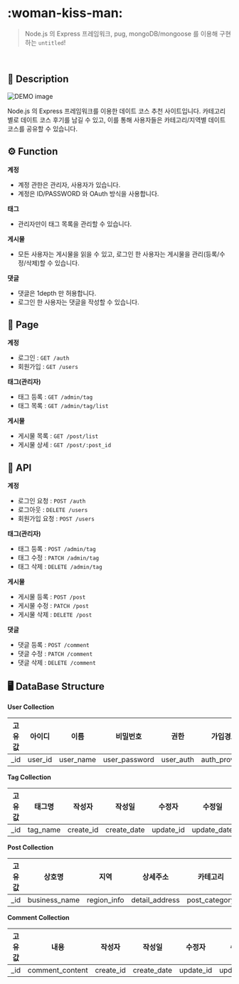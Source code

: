# :woman-kiss-man:

> Node.js 의 Express 프레임워크, pug, mongoDB/mongoose 를 이용해 구현하는 `untitled`!

<br>

## :memo: Description

<img src="./docs/images/demo_img.png" alt="DEMO image" align="center">

Node.js 의 Express 프레임워크를 이용한 데이트 코스 추천 사이트입니다.
카테고리 별로 데이트 코스 후기를 남길 수 있고, 이를 통해 사용자들은 카테고리/지역별 데이트 코스를 공유할 수 있습니다.

## :gear: Function

**계정**

- 계정 관한은 관리자, 사용자가 있습니다.
- 계정은 ID/PASSWORD 와 OAuth 방식을 사용합니다.

**태그**

- 관리자만이 태그 목록을 관리할 수 있습니다.

**게시물**

- 모든 사용자는 게시물을 읽을 수 있고, 로그인 한 사용자는 게시물을 관리(등록/수정/삭제)할 수 있습니다.

**댓글**

- 댓글은 1depth 만 허용합니다.
- 로그인 한 사용자는 댓글을 작성할 수 있습니다.

## :page_with_curl: Page

**계정**

- 로그인 : `GET /auth`
- 회원가입 : `GET /users`

**태그(관리자)**

- 태그 등록 : `GET /admin/tag`
- 태그 목록 : `GET /admin/tag/list`

**게시물**

- 게시물 목록 : `GET /post/list`
- 게시물 상세 : `GET /post/:post_id`

## :page_facing_up: API

**계정**

- 로그인 요청 : `POST /auth`
- 로그아웃 : `DELETE /users`
- 회원가입 요청 : `POST /users`

**태그(관리자)**

- 태그 등록 : `POST /admin/tag`
- 태그 수정 : `PATCH /admin/tag`
- 태그 삭제 : `DELETE /admin/tag`

**게시물**

- 게시물 등록 : `POST /post`
- 게시물 수정 : `PATCH /post`
- 게시물 삭제 : `DELETE /post`

**댓글**

- 댓글 등록 : `POST /comment`
- 댓글 수정 : `PATCH /comment`
- 댓글 삭제 : `DELETE /comment`

## :desktop_computer: DataBase Structure

**User Collection**

| 고유값 | 아이디  |   이름    |   비밀번호    |   권한    |   가입경로    |
| :----: | :-----: | :-------: | :-----------: | :-------: | :-----------: |
|  \_id  | user_id | user_name | user_password | user_auth | auth_provider |

**Tag Collection**

| 고유값 |  태그명  |  작성자   |   작성일    |  수정자   |   수정일    |
| :----: | :------: | :-------: | :---------: | :-------: | :---------: |
|  \_id  | tag_name | create_id | create_date | update_id | update_date |

**Post Collection**

| 고유값 |    상호명     |    지역     |    상세주소    |   카테고리    |     내용      |    별점     |   해시태그   |  작성자   |   작성일    |  수정자   | 수정일      |
| :----: | :-----------: | :---------: | :------------: | :-----------: | :-----------: | :---------: | :----------: | :-------: | :---------: | :-------: | ----------- |
|  \_id  | business_name | region_info | detail_address | post_category | post_contents | star_rating | hashtag_list | create_id | create_date | update_id | update_date |

**Comment Collection**

| 고유값 |      내용       |  작성자   |   작성일    |  수정자   |   수정일    |
| :----: | :-------------: | :-------: | :---------: | :-------: | :---------: |
|  \_id  | comment_content | create_id | create_date | update_id | update_date |
